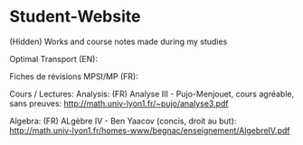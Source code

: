 # Student-Website
(Hidden)
Works and course notes made during my studies

Optimal Transport (EN):

Fiches de révisions MPSI/MP (FR):

Cours / Lectures:
Analysis:
(FR) Analyse III - Pujo-Menjouet, cours agréable, sans preuves:
http://math.univ-lyon1.fr/~pujo/analyse3.pdf

Algebra:
(FR) ALgèbre IV - Ben Yaacov (concis, droit au but):
http://math.univ-lyon1.fr/homes-www/begnac/enseignement/AlgebreIV.pdf

